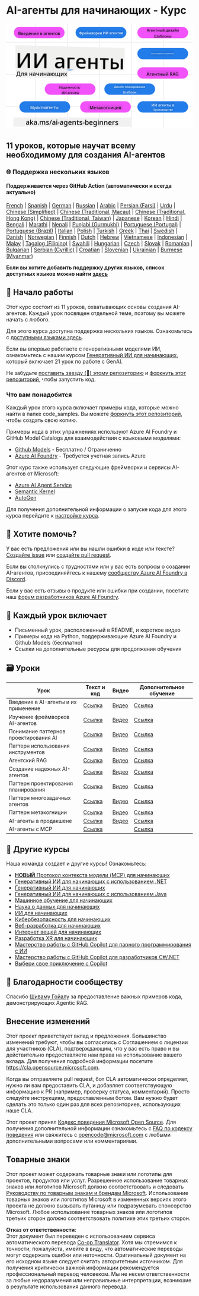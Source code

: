 <!--
CO_OP_TRANSLATOR_METADATA:
{
  "original_hash": "9b4c2650691b24b20e0c912d01a466a2",
  "translation_date": "2025-08-21T11:58:19+00:00",
  "source_file": "README.md",
  "language_code": "ru"
}
-->
# AI-агенты для начинающих - Курс

![Генеративный ИИ для начинающих](../../translated_images/repo-thumbnail.083b24afed61b6dd27a7fc53798bebe9edf688a41031163a1fca9f61c64d63ec.ru.png)

## 11 уроков, которые научат всему необходимому для создания AI-агентов

### 🌐 Поддержка нескольких языков

#### Поддерживается через GitHub Action (автоматически и всегда актуально)

[French](../fr/README.md) | [Spanish](../es/README.md) | [German](../de/README.md) | [Russian](./README.md) | [Arabic](../ar/README.md) | [Persian (Farsi)](../fa/README.md) | [Urdu](../ur/README.md) | [Chinese (Simplified)](../zh/README.md) | [Chinese (Traditional, Macau)](../mo/README.md) | [Chinese (Traditional, Hong Kong)](../hk/README.md) | [Chinese (Traditional, Taiwan)](../tw/README.md) | [Japanese](../ja/README.md) | [Korean](../ko/README.md) | [Hindi](../hi/README.md) | [Bengali](../bn/README.md) | [Marathi](../mr/README.md) | [Nepali](../ne/README.md) | [Punjabi (Gurmukhi)](../pa/README.md) | [Portuguese (Portugal)](../pt/README.md) | [Portuguese (Brazil)](../br/README.md) | [Italian](../it/README.md) | [Polish](../pl/README.md) | [Turkish](../tr/README.md) | [Greek](../el/README.md) | [Thai](../th/README.md) | [Swedish](../sv/README.md) | [Danish](../da/README.md) | [Norwegian](../no/README.md) | [Finnish](../fi/README.md) | [Dutch](../nl/README.md) | [Hebrew](../he/README.md) | [Vietnamese](../vi/README.md) | [Indonesian](../id/README.md) | [Malay](../ms/README.md) | [Tagalog (Filipino)](../tl/README.md) | [Swahili](../sw/README.md) | [Hungarian](../hu/README.md) | [Czech](../cs/README.md) | [Slovak](../sk/README.md) | [Romanian](../ro/README.md) | [Bulgarian](../bg/README.md) | [Serbian (Cyrillic)](../sr/README.md) | [Croatian](../hr/README.md) | [Slovenian](../sl/README.md) | [Ukrainian](../uk/README.md) | [Burmese (Myanmar)](../my/README.md)

**Если вы хотите добавить поддержку других языков, список доступных языков можно найти [здесь](https://github.com/Azure/co-op-translator/blob/main/getting_started/supported-languages.md)**

## 🌱 Начало работы

Этот курс состоит из 11 уроков, охватывающих основы создания AI-агентов. Каждый урок посвящен отдельной теме, поэтому вы можете начать с любого.

Для этого курса доступна поддержка нескольких языков. Ознакомьтесь с [доступными языками здесь](../..).

Если вы впервые работаете с генеративными моделями ИИ, ознакомьтесь с нашим курсом [Генеративный ИИ для начинающих](https://aka.ms/genai-beginners), который включает 21 урок по работе с GenAI.

Не забудьте [поставить звезду (🌟) этому репозиторию](https://docs.github.com/en/get-started/exploring-projects-on-github/saving-repositories-with-stars?WT.mc_id=academic-105485-koreyst) и [форкнуть этот репозиторий](https://github.com/microsoft/ai-agents-for-beginners/fork), чтобы запустить код.

### Что вам понадобится

Каждый урок этого курса включает примеры кода, которые можно найти в папке code_samples. Вы можете [форкнуть этот репозиторий](https://github.com/microsoft/ai-agents-for-beginners/fork), чтобы создать свою копию.

Примеры кода в этих упражнениях используют Azure AI Foundry и GitHub Model Catalogs для взаимодействия с языковыми моделями:

- [Github Models](https://aka.ms/ai-agents-beginners/github-models) - Бесплатно / Ограниченно
- [Azure AI Foundry](https://aka.ms/ai-agents-beginners/ai-foundry) - Требуется учетная запись Azure

Этот курс также использует следующие фреймворки и сервисы AI-агентов от Microsoft:

- [Azure AI Agent Service](https://aka.ms/ai-agents-beginners/ai-agent-service)
- [Semantic Kernel](https://aka.ms/ai-agents-beginners/semantic-kernel)
- [AutoGen](https://aka.ms/ai-agents/autogen)

Для получения дополнительной информации о запуске кода для этого курса перейдите к [настройке курса](./00-course-setup/README.md).

## 🙏 Хотите помочь?

У вас есть предложения или вы нашли ошибки в коде или тексте? [Создайте issue](https://github.com/microsoft/ai-agents-for-beginners/issues?WT.mc_id=academic-105485-koreyst) или [создайте pull request](https://github.com/microsoft/ai-agents-for-beginners/pulls?WT.mc_id=academic-105485-koreyst).

Если вы столкнулись с трудностями или у вас есть вопросы о создании AI-агентов, присоединяйтесь к нашему [сообществу Azure AI Foundry в Discord](https://discord.gg/kzRShWzttr).

Если у вас есть отзывы о продукте или ошибки при создании, посетите наш [форум разработчиков Azure AI Foundry](https://aka.ms/azureaifoundry/forum).

## 📂 Каждый урок включает

- Письменный урок, расположенный в README, и короткое видео
- Примеры кода на Python, поддерживающие Azure AI Foundry и Github Models (бесплатно)
- Ссылки на дополнительные ресурсы для продолжения обучения

## 🗃️ Уроки

| **Урок**                                 | **Текст и код**                                  | **Видео**                                                  | **Дополнительное обучение**                                                             |
|------------------------------------------|--------------------------------------------------|------------------------------------------------------------|----------------------------------------------------------------------------------------|
| Введение в AI-агенты и их применение     | [Ссылка](./01-intro-to-ai-agents/README.md)      | [Видео](https://youtu.be/3zgm60bXmQk?si=z8QygFvYQv-9WtO1)  | [Ссылка](https://aka.ms/ai-agents-beginners/collection?WT.mc_id=academic-105485-koreyst) |
| Изучение фреймворков AI-агентов          | [Ссылка](./02-explore-agentic-frameworks/README.md) | [Видео](https://youtu.be/ODwF-EZo_O8?si=Vawth4hzVaHv-u0H)  | [Ссылка](https://aka.ms/ai-agents-beginners/collection?WT.mc_id=academic-105485-koreyst) |
| Понимание паттернов проектирования AI    | [Ссылка](./03-agentic-design-patterns/README.md) | [Видео](https://youtu.be/m9lM8qqoOEA?si=BIzHwzstTPL8o9GF)  | [Ссылка](https://aka.ms/ai-agents-beginners/collection?WT.mc_id=academic-105485-koreyst) |
| Паттерн использования инструментов       | [Ссылка](./04-tool-use/README.md)                | [Видео](https://youtu.be/vieRiPRx-gI?si=2z6O2Xu2cu_Jz46N)  | [Ссылка](https://aka.ms/ai-agents-beginners/collection?WT.mc_id=academic-105485-koreyst) |
| Агентский RAG                            | [Ссылка](./05-agentic-rag/README.md)             | [Видео](https://youtu.be/WcjAARvdL7I?si=gKPWsQpKiIlDH9A3)  | [Ссылка](https://aka.ms/ai-agents-beginners/collection?WT.mc_id=academic-105485-koreyst) |
| Создание надежных AI-агентов             | [Ссылка](./06-building-trustworthy-agents/README.md) | [Видео](https://youtu.be/iZKkMEGBCUQ?si=jZjpiMnGFOE9L8OK ) | [Ссылка](https://aka.ms/ai-agents-beginners/collection?WT.mc_id=academic-105485-koreyst) |
| Паттерн проектирования планирования      | [Ссылка](./07-planning-design/README.md)         | [Видео](https://youtu.be/kPfJ2BrBCMY?si=6SC_iv_E5-mzucnC)  | [Ссылка](https://aka.ms/ai-agents-beginners/collection?WT.mc_id=academic-105485-koreyst) |
| Паттерн многозадачных агентов            | [Ссылка](./08-multi-agent/README.md)             | [Видео](https://youtu.be/V6HpE9hZEx0?si=rMgDhEu7wXo2uo6g)  | [Ссылка](https://aka.ms/ai-agents-beginners/collection?WT.mc_id=academic-105485-koreyst) |
| Паттерн метакогниции                     | [Ссылка](./09-metacognition/README.md)           | [Видео](https://youtu.be/His9R6gw6Ec?si=8gck6vvdSNCt6OcF)  | [Ссылка](https://aka.ms/ai-agents-beginners/collection?WT.mc_id=academic-105485-koreyst) |
| AI-агенты в продакшене                  | [Ссылка](./10-ai-agents-production/README.md)    | [Видео](https://youtu.be/l4TP6IyJxmQ?si=31dnhexRo6yLRJDl)  | [Ссылка](https://aka.ms/ai-agents-beginners/collection?WT.mc_id=academic-105485-koreyst) |
| AI-агенты с MCP                          | [Ссылка](./11-mcp/README.md)                     |                                                            | [Ссылка](https://aka.ms/mcp-for-beginners)                                               |

## 🎒 Другие курсы

Наша команда создает и другие курсы! Ознакомьтесь:
- [**НОВЫЙ** Протокол контекста модели (MCP) для начинающих](https://github.com/microsoft/mcp-for-beginners?WT.mc_id=academic-105485-koreyst)
- [Генеративный ИИ для начинающих с использованием .NET](https://github.com/microsoft/Generative-AI-for-beginners-dotnet?WT.mc_id=academic-105485-koreyst)
- [Генеративный ИИ для начинающих](https://github.com/microsoft/generative-ai-for-beginners?WT.mc_id=academic-105485-koreyst)
- [Генеративный ИИ для начинающих с использованием Java](https://github.com/microsoft/generative-ai-for-beginners-java?WT.mc_id=academic-105485-koreyst)
- [Машинное обучение для начинающих](https://aka.ms/ml-beginners?WT.mc_id=academic-105485-koreyst)
- [Наука о данных для начинающих](https://aka.ms/datascience-beginners?WT.mc_id=academic-105485-koreyst)
- [ИИ для начинающих](https://aka.ms/ai-beginners?WT.mc_id=academic-105485-koreyst)
- [Кибербезопасность для начинающих](https://github.com/microsoft/Security-101??WT.mc_id=academic-96948-sayoung)
- [Веб-разработка для начинающих](https://aka.ms/webdev-beginners?WT.mc_id=academic-105485-koreyst)
- [Интернет вещей для начинающих](https://aka.ms/iot-beginners?WT.mc_id=academic-105485-koreyst)
- [Разработка XR для начинающих](https://github.com/microsoft/xr-development-for-beginners?WT.mc_id=academic-105485-koreyst)
- [Мастерство работы с GitHub Copilot для парного программирования с ИИ](https://aka.ms/GitHubCopilotAI?WT.mc_id=academic-105485-koreyst)
- [Мастерство работы с GitHub Copilot для разработчиков C#/.NET](https://github.com/microsoft/mastering-github-copilot-for-dotnet-csharp-developers?WT.mc_id=academic-105485-koreyst)
- [Выбери свое приключение с Copilot](https://github.com/microsoft/CopilotAdventures?WT.mc_id=academic-105485-koreyst)

## 🌟 Благодарности сообществу

Спасибо [Шиваму Гойалу](https://www.linkedin.com/in/shivam2003/) за предоставление важных примеров кода, демонстрирующих Agentic RAG. 

## Внесение изменений

Этот проект приветствует вклад и предложения. Большинство изменений требуют, чтобы вы согласились с
Соглашением о лицензии для участников (CLA), подтверждающим, что у вас есть право и вы действительно предоставляете нам
права на использование вашего вклада. Для получения подробной информации посетите 
<https://cla.opensource.microsoft.com>.

Когда вы отправляете pull request, бот CLA автоматически определяет, нужно ли вам предоставить
CLA, и добавляет соответствующую информацию к PR (например, проверку статуса, комментарий). Просто следуйте инструкциям,
предоставленным ботом. Вам нужно будет сделать это только один раз для всех репозиториев, использующих наше CLA.

Этот проект принял [Кодекс поведения Microsoft Open Source](https://opensource.microsoft.com/codeofconduct/).
Для получения дополнительной информации ознакомьтесь с [FAQ по кодексу поведения](https://opensource.microsoft.com/codeofconduct/faq/) или
свяжитесь с [opencode@microsoft.com](mailto:opencode@microsoft.com) с любыми дополнительными вопросами или комментариями.

## Товарные знаки

Этот проект может содержать товарные знаки или логотипы для проектов, продуктов или услуг. Разрешенное использование товарных знаков или логотипов Microsoft должно соответствовать и следовать
[Руководству по товарным знакам и брендам Microsoft](https://www.microsoft.com/legal/intellectualproperty/trademarks/usage/general).
Использование товарных знаков или логотипов Microsoft в измененных версиях этого проекта не должно вызывать путаницу или подразумевать спонсорство Microsoft.
Любое использование товарных знаков или логотипов третьих сторон должно соответствовать политике этих третьих сторон.

**Отказ от ответственности**:  
Этот документ был переведен с использованием сервиса автоматического перевода [Co-op Translator](https://github.com/Azure/co-op-translator). Хотя мы стремимся к точности, пожалуйста, имейте в виду, что автоматические переводы могут содержать ошибки или неточности. Оригинальный документ на его исходном языке следует считать авторитетным источником. Для получения критически важной информации рекомендуется профессиональный перевод человеком. Мы не несем ответственности за любые недоразумения или неправильные интерпретации, возникшие в результате использования данного перевода.